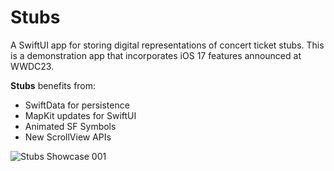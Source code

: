# Stubs
A SwiftUI app for storing digital representations of concert ticket stubs. This is a demonstration app that incorporates iOS 17 features announced at WWDC23.

<b>Stubs</b> benefits from:
* SwiftData for persistence
* MapKit updates for SwiftUI
* Animated SF Symbols
* New ScrollView APIs
  
![‎Stubs Showcase ‎001](https://github.com/bodhichristian/Stubs/assets/110639779/6409955b-0cc6-4b84-b804-e9aa708a8da0)
